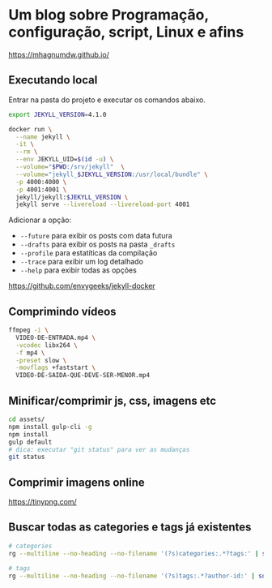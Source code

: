 # Um blog sobre Programação, configuração, script, Linux e afins

<https://mhagnumdw.github.io/>

## Executando local

Entrar na pasta do projeto e executar os comandos abaixo.

```bash
export JEKYLL_VERSION=4.1.0

docker run \
  --name jekyll \
  -it \
  --rm \
  --env JEKYLL_UID=$(id -u) \
  --volume="$PWD:/srv/jekyll"  \
  --volume="jekyll_$JEKYLL_VERSION:/usr/local/bundle" \
  -p 4000:4000 \
  -p 4001:4001 \
  jekyll/jekyll:$JEKYLL_VERSION \
  jekyll serve --livereload --livereload-port 4001
```

Adicionar a opção:

- `--future` para exibir os posts com data futura
- `--drafts` para exibir os posts na pasta `_drafts`
- `--profile` para estatíticas da compilação
- `--trace` para exibir um log detalhado
- `--help` para exibir todas as opções

<https://github.com/envygeeks/jekyll-docker>

## Comprimindo vídeos

```bash
ffmpeg -i \
  VIDEO-DE-ENTRADA.mp4 \
  -vcodec libx264 \
  -f mp4 \
  -preset slow \
  -movflags +faststart \
  VIDEO-DE-SAIDA-QUE-DEVE-SER-MENOR.mp4
```

## Minificar/comprimir js, css, imagens etc

```bash
cd assets/
npm install gulp-cli -g
npm install
gulp default
# dica: executar "git status" para ver as mudanças
git status
```

## Comprimir imagens online

<https://tinypng.com/>

## Buscar todas as categories e tags já existentes

```bash
# categories
rg --multiline --no-heading --no-filename '(?s)categories:.*?tags:' | sort | uniq -c | sort -n

# tags
rg --multiline --no-heading --no-filename '(?s)tags:.*?author-id:' | sort | uniq -c | sort -n
```
